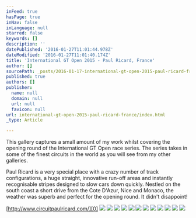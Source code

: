 ```yaml
---
inFeed: true
hasPage: true
inNav: false
inLanguage: null
starred: false
keywords: []
description: ''
datePublished: '2016-01-27T11:01:44.978Z'
dateModified: '2016-01-27T11:01:40.174Z'
title: 'International GT Open 2015 - Paul Ricard, France'
author: []
sourcePath: _posts/2016-01-17-international-gt-open-2015-paul-ricard-france.md
published: true
authors: []
publisher:
  name: null
  domain: null
  url: null
  favicon: null
url: international-gt-open-2015-paul-ricard-france/index.html
_type: Article

---
```

This gallery captures a small amount of my work whilst covering the opening round of the International GT Open race series. The series takes in some of the finest circuits in the world as you will see from my other galleries. 

Paul Ricard is a very special place with a crazy number of track configurations, a huge straight, innovative run-off areas and instantly recognisable stripes designed to slow cars down quickly. Nestled on the south coast a short drive from the Cote D'Azur, Nice and Monaco, the weather was superb and perfect for the opening round. It didn't disappoint!

[http://www.circuitpaulricard.com/][0]
![](https://the-grid-user-content.s3-us-west-2.amazonaws.com/78a07778-427b-48cd-99af-5a0a65f81193.jpg)
![](https://the-grid-user-content.s3-us-west-2.amazonaws.com/e5689a2e-bdf6-494e-9f70-2e83855d2ce9.jpg)
![](https://the-grid-user-content.s3-us-west-2.amazonaws.com/ae88c6a0-477b-4347-8b97-d78092607465.jpg)
![](https://the-grid-user-content.s3-us-west-2.amazonaws.com/4a889713-ba51-4d93-8f5f-4eb6378d67fe.jpg)
![](https://the-grid-user-content.s3-us-west-2.amazonaws.com/d360107c-6e13-4467-87fc-dc8f7a44ad4a.jpg)
![](https://the-grid-user-content.s3-us-west-2.amazonaws.com/f9f3a86c-9d43-4172-b30d-b1adf0d35eb0.jpg)
![](https://the-grid-user-content.s3-us-west-2.amazonaws.com/99717c48-b68b-4101-bd61-9247ad81781f.jpg)
![](https://the-grid-user-content.s3-us-west-2.amazonaws.com/00c5399a-ed55-4dd7-be7c-5be9f20ec1ba.jpg)
![](https://the-grid-user-content.s3-us-west-2.amazonaws.com/4a777deb-28d8-4b83-8953-0bdfee5c890c.jpg)
![](https://the-grid-user-content.s3-us-west-2.amazonaws.com/6d585252-3bfb-4707-ba7e-3e4f017a368d.jpg)
![](https://the-grid-user-content.s3-us-west-2.amazonaws.com/b79648b3-fd16-45b7-bb46-edff18448bea.jpg)
![](https://the-grid-user-content.s3-us-west-2.amazonaws.com/a7312e41-f008-448e-b53a-e82150617597.jpg)

[0]: http://www.circuitpaulricard.com/